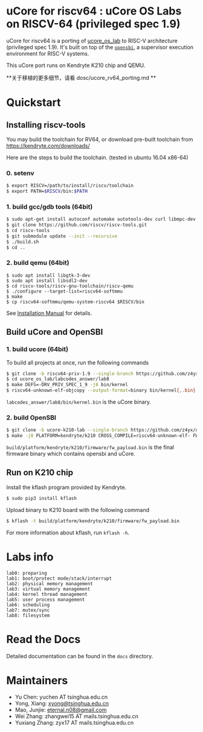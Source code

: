 # uCore for riscv64 : uCore OS Labs on RISCV-64 (privileged spec 1.9)

uCore for riscv64 is a porting of [ucore_os_lab](https://github.com/chyyuu/ucore_os_lab) to RISC-V architecture (privileged spec 1.9). It's built on top of the [`opensbi`](https://github.com/riscv/opensbi), a supervisor execution environment for RISC-V systems.

This uCore port runs on Kendryte K210 chip and QEMU.

**关于移植的更多细节，请看 dosc/ucore_rv64_porting.md **

# Quickstart

## Installing riscv-tools

You may build the toolchain for RV64, or download pre-built toolchain from https://kendryte.com/downloads/

Here are the steps to build the toolchain.  (tested in ubuntu 16.04 x86-64)

### 0. setenv
```bash
$ export RISCV=/path/to/install/riscv/toolchain
$ export PATH=$RISCV/bin:$PATH
```

### 1. build gcc/gdb tools (64bit) 
```bash
$ sudo apt-get install autoconf automake autotools-dev curl libmpc-dev libmpfr-dev libgmp-dev gawk build-essential bison flex texinfo gperf libtool patchutils bc zlib1g-dev
$ git clone https://github.com/riscv/riscv-tools.git
$ cd riscv-tools
$ git submodule update --init --recursive
$ ./build.sh
$ cd ..
```

### 2. build qemu (64bit)

```shell
$ sudo apt install libgtk-3-dev
$ sudo apt install libsdl2-dev
$ cd riscv-tools/riscv-gnu-toolchain/riscv-qemu
$ ./configure --target-list=riscv64-softmmu
$ make
$ cp riscv64-softmmu/qemu-system-riscv64 $RISCV/bin
```

See [Installation Manual](https://github.com/ring00/riscv-tools#the-risc-v-gcc-toolchain-installation-manual) for details.

## Build uCore and OpenSBI

### 1. build ucore (64bit)

To build all projects at once, run the following commands

```bash
$ git clone -b riscv64-priv-1.9 --single-branch https://github.com/z4yx/ucore_os_lab.git
$ cd ucore_os_lab/labcodes_answer/lab8
$ make DEFS=-DRV_PRIV_SPEC_1_9 -j8 bin/kernel
$ riscv64-unknown-elf-objcopy --output-format=binary bin/kernel{,.bin}
```

`labcodes_answer/lab8/bin/kernel.bin` is the uCore binary.

### 2. build OpenSBI

```bash
$ git clone -b ucore-k210-lab --single-branch https://github.com/z4yx/opensbi.git
$ make -j8 PLATFORM=kendryte/k210 CROSS_COMPILE=riscv64-unknown-elf- FW_PAYLOAD_OFFSET=0x200000 FW_PAYLOAD_PATH=<Path to ucore_os_lab>/labcodes_answer/lab8/bin/kernel.bin
```

`build/platform/kendryte/k210/firmware/fw_payload.bin` is the final firmware binary which contains opensbi and uCore.

## Run on K210 chip

Install the kflash program provided by Kendryte.

```bash
$ sudo pip3 install kflash
```

Upload binary to K210 board with the following command

```bash
$ kflash -t build/platform/kendryte/k210/firmware/fw_payload.bin
```

For more information about kflash, run `kflash -h`.

# Labs info

```
lab0: preparing
lab1: boot/protect mode/stack/interrupt
lab2: physical memory management
lab3: virtual memory management
lab4: kernel thread management
lab5: user process management
lab6: scheduling
lab7: mutex/sync
lab8: filesystem
```

# Read the Docs

Detailed documentation can be found in the `docs` directory.

# Maintainers
- Yu Chen: yuchen AT tsinghua.edu.cn
- Yong, Xiang: xyong@tsinghua.edu.cn
- Mao, Junjie: eternal.n08@gmail.com
- Wei Zhang:  zhangwei15 AT mails.tsinghua.edu.cn
- Yuxiang Zhang:  zyx17 AT mails.tsinghua.edu.cn

